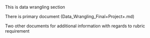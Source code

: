 This is data wrangling section


There is primary document (Data_Wrangling_Final+Project+.md)


Two other documents for additional information with regards to rubric requirement
